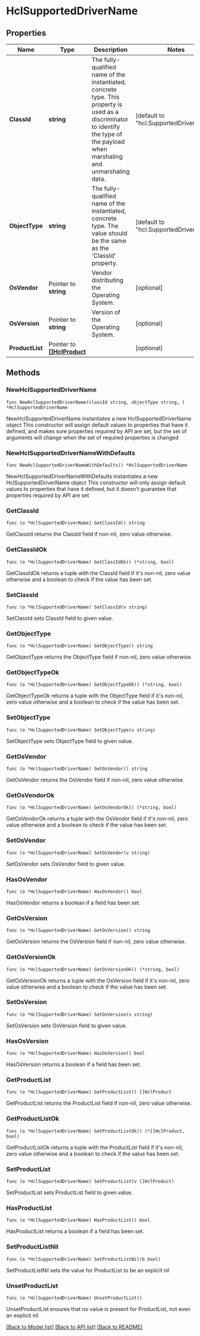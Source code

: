 # HclSupportedDriverName

## Properties

Name | Type | Description | Notes
------------ | ------------- | ------------- | -------------
**ClassId** | **string** | The fully-qualified name of the instantiated, concrete type. This property is used as a discriminator to identify the type of the payload when marshaling and unmarshaling data. | [default to "hcl.SupportedDriverName"]
**ObjectType** | **string** | The fully-qualified name of the instantiated, concrete type. The value should be the same as the &#39;ClassId&#39; property. | [default to "hcl.SupportedDriverName"]
**OsVendor** | Pointer to **string** | Vendor distributing the Operating System. | [optional] 
**OsVersion** | Pointer to **string** | Version of the Operating System. | [optional] 
**ProductList** | Pointer to [**[]HclProduct**](hcl.Product.md) |  | [optional] 

## Methods

### NewHclSupportedDriverName

`func NewHclSupportedDriverName(classId string, objectType string, ) *HclSupportedDriverName`

NewHclSupportedDriverName instantiates a new HclSupportedDriverName object
This constructor will assign default values to properties that have it defined,
and makes sure properties required by API are set, but the set of arguments
will change when the set of required properties is changed

### NewHclSupportedDriverNameWithDefaults

`func NewHclSupportedDriverNameWithDefaults() *HclSupportedDriverName`

NewHclSupportedDriverNameWithDefaults instantiates a new HclSupportedDriverName object
This constructor will only assign default values to properties that have it defined,
but it doesn't guarantee that properties required by API are set

### GetClassId

`func (o *HclSupportedDriverName) GetClassId() string`

GetClassId returns the ClassId field if non-nil, zero value otherwise.

### GetClassIdOk

`func (o *HclSupportedDriverName) GetClassIdOk() (*string, bool)`

GetClassIdOk returns a tuple with the ClassId field if it's non-nil, zero value otherwise
and a boolean to check if the value has been set.

### SetClassId

`func (o *HclSupportedDriverName) SetClassId(v string)`

SetClassId sets ClassId field to given value.


### GetObjectType

`func (o *HclSupportedDriverName) GetObjectType() string`

GetObjectType returns the ObjectType field if non-nil, zero value otherwise.

### GetObjectTypeOk

`func (o *HclSupportedDriverName) GetObjectTypeOk() (*string, bool)`

GetObjectTypeOk returns a tuple with the ObjectType field if it's non-nil, zero value otherwise
and a boolean to check if the value has been set.

### SetObjectType

`func (o *HclSupportedDriverName) SetObjectType(v string)`

SetObjectType sets ObjectType field to given value.


### GetOsVendor

`func (o *HclSupportedDriverName) GetOsVendor() string`

GetOsVendor returns the OsVendor field if non-nil, zero value otherwise.

### GetOsVendorOk

`func (o *HclSupportedDriverName) GetOsVendorOk() (*string, bool)`

GetOsVendorOk returns a tuple with the OsVendor field if it's non-nil, zero value otherwise
and a boolean to check if the value has been set.

### SetOsVendor

`func (o *HclSupportedDriverName) SetOsVendor(v string)`

SetOsVendor sets OsVendor field to given value.

### HasOsVendor

`func (o *HclSupportedDriverName) HasOsVendor() bool`

HasOsVendor returns a boolean if a field has been set.

### GetOsVersion

`func (o *HclSupportedDriverName) GetOsVersion() string`

GetOsVersion returns the OsVersion field if non-nil, zero value otherwise.

### GetOsVersionOk

`func (o *HclSupportedDriverName) GetOsVersionOk() (*string, bool)`

GetOsVersionOk returns a tuple with the OsVersion field if it's non-nil, zero value otherwise
and a boolean to check if the value has been set.

### SetOsVersion

`func (o *HclSupportedDriverName) SetOsVersion(v string)`

SetOsVersion sets OsVersion field to given value.

### HasOsVersion

`func (o *HclSupportedDriverName) HasOsVersion() bool`

HasOsVersion returns a boolean if a field has been set.

### GetProductList

`func (o *HclSupportedDriverName) GetProductList() []HclProduct`

GetProductList returns the ProductList field if non-nil, zero value otherwise.

### GetProductListOk

`func (o *HclSupportedDriverName) GetProductListOk() (*[]HclProduct, bool)`

GetProductListOk returns a tuple with the ProductList field if it's non-nil, zero value otherwise
and a boolean to check if the value has been set.

### SetProductList

`func (o *HclSupportedDriverName) SetProductList(v []HclProduct)`

SetProductList sets ProductList field to given value.

### HasProductList

`func (o *HclSupportedDriverName) HasProductList() bool`

HasProductList returns a boolean if a field has been set.

### SetProductListNil

`func (o *HclSupportedDriverName) SetProductListNil(b bool)`

 SetProductListNil sets the value for ProductList to be an explicit nil

### UnsetProductList
`func (o *HclSupportedDriverName) UnsetProductList()`

UnsetProductList ensures that no value is present for ProductList, not even an explicit nil

[[Back to Model list]](../README.md#documentation-for-models) [[Back to API list]](../README.md#documentation-for-api-endpoints) [[Back to README]](../README.md)


